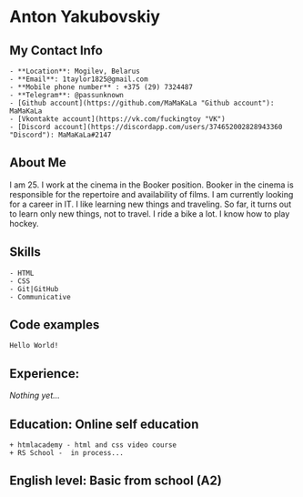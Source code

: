 # Anton Yakubovskiy

## My Contact Info

    - **Location**: Mogilev, Belarus
    - **Email**: 1taylor1825@gmail.com
    - **Mobile phone number** : +375 (29) 7324487
    - **Telegram**: @passunknown
    - [Github account](https://github.com/MaMaKaLa "Github account"): MaMaKaLa
    - [Vkontakte account](https://vk.com/fuckingtoy "VK")
    - [Discord account](https://discordapp.com/users/374652002828943360 "Discord"): MaMaKaLa#2147

## About Me

I am 25. I work at the cinema in the Booker position. Booker in the cinema is responsible for the repertoire and availability of films. I am currently looking for a career in IT. I like learning new things and traveling. So far, it turns out to learn only new things, not to travel. I ride a bike a lot. I know how to play hockey.

## Skills

    - HTML
    - CSS
    - Git|GitHub
    - Сommunicative

## Code examples
`Hello World!`

## Experience:
 *Nothing yet…*

## Education: Online self education

    + htmlacademy - html and css video course
    + RS School -  in process...

## English level: Basic from school (A2)